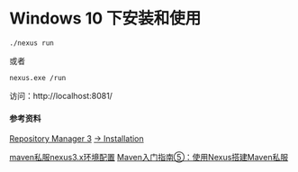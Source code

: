 # Windows 10 下安装和使用

```
./nexus run
```
或者
```
nexus.exe /run
```

访问：http://localhost:8081/

#### 参考资料
[Repository Manager 3](https://help.sonatype.com/repomanager3)
[-> Installation](https://help.sonatype.com/repomanager3/installation)

[maven私服nexus3.x环境配置](https://www.xncoding.com/2017/09/02/tool/nexus.html)
[Maven入门指南⑤：使用Nexus搭建Maven私服](https://www.cnblogs.com/luotaoyeah/p/3791966.html)
